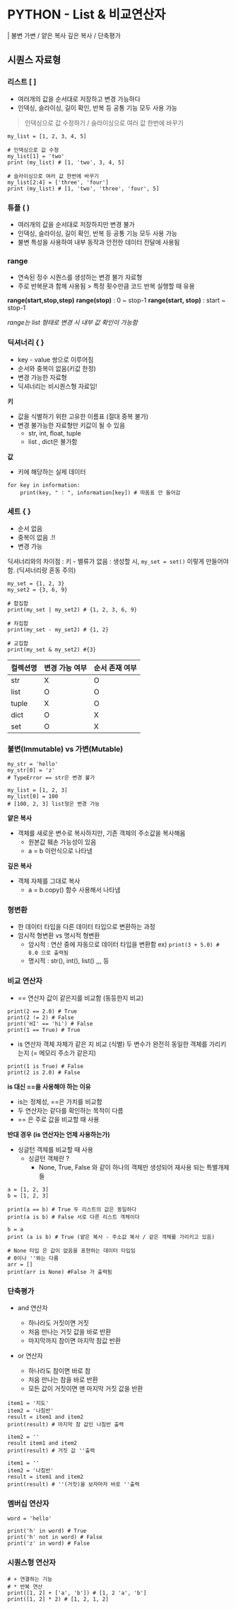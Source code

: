 # PYTHON - List & 비교연산자 
| 불변 가변 / 얕은 복사 깊은 복사 / 단축평가

## 시퀀스 자료형
### 리스트 [ ]
- 여러개의 값을 순서대로 저장하고 변경 가능하다
- 인덱싱, 슬라이싱, 길이 확인, 반복 등 공통 기능 모두 사용 가능

> 인덱싱으로 값 수정하기 / 슬라이싱으로 여러 값 한번에 바꾸기
```
my_list = [1, 2, 3, 4, 5]

# 인덱싱으로 값 수정
my_list[1] = 'two'
print (my_list) # [1, 'two', 3, 4, 5]

# 슬라이싱으로 여러 값 한번에 바꾸기
my_list[2:4] = ['three', 'four']
print (my_list) # [1, 'two', 'three', 'four', 5]
```

### 튜플 ( )
- 여러개의 값을 순서대로 저장하지만 변경 불가
- 인덱싱, 슬라이싱, 길이 확인, 반복 등 공통 기능 모두 사용 가능
- 불변 특성을 사용하여 내부 동작과 안전한 데이터 전달에 사용됨

### range
- 연속된 정수 시퀀스를 생성하는 변경 불가 자료형
- 주로 반복문과 함께 사용됨 > 특정 횟수만큼 코드 반복 실행할 때 유용

**range(start,stop,step)**
**range(stop)** : 0 ~ stop-1
**range(start, stop)** : start ~ stop-1

*range는 list 형태로 변경 시 내부 값 확인이 가능함*

### 딕셔너리 { }
- key - value 쌍으로 이루어짐
- 순서와 중복이 없음(키값 한정)
- 변경 가능한 자료형
- 딕셔너리는 비시퀀스형 자료임! 

**키**
- 값을 식별하기 위한 고유한 이름표 (절대 중복 불가)
- 변경 불가능한 자료형만 키값이 될 수 있음
    - str, int, float, tuple
    - list , dict은 불가함

**값**
- 키에 해당하는 실제 데이터

```
for key in information:
    print(key, " : ", information[key]) # 따옴표 안 들어감
```

### 세트 { }
- 순서 없음
- 중복이 없음 .!!
- 변경 가능

딕셔너리와의 차이점 
: 키 - 밸류가 없음
: 생성할 시, `my_set = set()` 이렇게 만들어야함. (딕셔너리랑 혼동 주의)

```
my_set = {1, 2, 3}
my_set2 = {3, 6, 9}

# 합집합
print(my_set | my_set2) # {1, 2, 3, 6, 9}

# 차집합
print(my_set - my_set2) # {1, 2}

# 교집합
print(my_set & my_set2) #{3}
```

| 컬렉션명 | 변경 가능 여부 | 순서 존재 여부 |
| --- | --- | --- |
| str | X | O |
| list | O | O |
| tuple | X | O |
| dict | O | X |
| set | O | X |


### 불변(Immutable) vs 가변(Mutable)
```
my_str = 'hello'
my_str[0] = 'z'
# TypeError == str은 변경 불가

my_list = [1, 2, 3]
my_list[0] = 100
# [100, 2, 3] list형은 변경 가능
```

**얕은 복사**
- 객체를 새로운 변수로 복사하지만, 기존 객체의 주소값을 복사해옴
    - 원본값 훼손 가능성이 있음
    - a = b 이런식으로 나타냄

**깊은 복사**
- 객체 자체를 그대로 복사
    - a = b.copy() 함수 사용해서 나타냄


### 형변환
- 한 데이터 타입을 다른 데이터 타입으로 변환하는 과정
- 암시적 형변환 vs 명시적 형변환 
    - 암시적 : 연산 중에 자동으로 데이터 타입을 변환함
    ex) `print(3 + 5.0) # 8.0 으로 출력됨`
    - 명시적 : str(), int(), list() ,,, 등

### 비교 연산자
- == 연산자
값이 같은지를 비교함 (동등한지 비교)
```
print(2 == 2.0) # True
print(2 != 2) # False
print('HI' == 'hi') # False
print(1 == True) # True
```

- is 연산자
객체 자체가 같은 지 비교 (식별)
두 변수가 완전히 동일한 객체를 가리키는지 (= 메모리 주소가 같은지)
```
print(1 is True) # False
print(2 is 2.0) # False
```

**is 대신 ==을 사용해야 하는 이유**
- is는 정체성, ==은 가치를 비교함
- 두 연산자는 같다를 확인하는 목적이 다름
- == 은 주로 값을 비교할 때 사용

**반대 경우 (is 연산자는 언제 사용하는가)**
- 싱글턴 객체를 비교할 때 사용
    - 싱글턴 객체란 ? 
        - None, True, False 와 같이 하나의 객체만 생성되어 재사용 되는 특별개체들

```
a = [1, 2, 3]
b = [1, 2, 3]

print(a == b) # True 두 리스트의 값은 동일하다
print(a is b) # False 서로 다른 리스트 객체이다

b = a
print (a is b) # True (얕은 복사 - 주소값 복사 / 같은 객체를 가리키고 있음)

# None 타입 은 값이 없음을 표현하는 데이터 타입임 
# 0이나 ''와는 다름
arr = [] 
print(arr is None) #False 가 출력됨 
```

### 단축평가
- and 연산자
    - 하나라도 거짓이면 거짓
    - 처음 만나는 거짓 값을 바로 반환
    - 마지막까지 참이면 마지막 참값 반환

- or 연산자
    - 하나라도 참이면 바로 참
    - 처음 만나는 참을 바로 반환
    - 모든 값이 거짓이면 맨 마지막 거짓 값을 반환

```
item1 = '지도'
item2 = '나침반'
result = item1 and item2
print(result) # 마지막 참 값인 나침반 출력

item2 = ''
result item1 and item2
print(result) # 거짓 값 ''출력

item1 = ''
item2 = '나침반'
result = item1 and item2
print(result) # ''(거짓)을 보자마자 바로 ''출력
```

### 멤버십 연산자
```
word = 'hello'

print('h' in word) # True
print('h' not in word) # False
print('z' in word) # False
```

### 시퀀스형 연산자
```
# + 연결하는 기능
# * 반복 연산
print([1, 2] + ['a', 'b']) # [1, 2 'a', 'b']
print([1, 2] * 2) # [1, 2, 1, 2]
```
